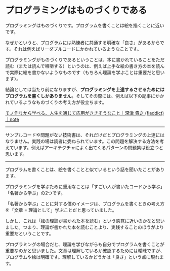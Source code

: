 # プログラミングはものづくりである

プログラミングはものづくりです。プログラムを書くことは絵を描くことに近いです。

なぜかというと、プログラムには熟練者に共通する明確な「良さ」があるからです。それは例えばリーダブルコードにかかれているようなことです。

プログラミングがものづくりであるということは、本に書かれていることをただ読む（または読んで咀嚼する）というのは、例えば上手な絵の書き方の本を読んで実際に絵を書かないようなものです（もちろん理論を学ぶことは重要だと思います）。

結論としては当たり前になりますが、**プログラミングを上達するさせるためにはプログラムを書くしかありません**。そしてその際には、例えば以下の記事にかかれているようなものづくりの考え方が役立ちます。

[モノ作りから学べる、人生を通じて応用がききそうなこと｜深津 貴之 (fladdict)｜note](https://note.com/fladdict/n/ne33a0b184cb2)

---

サンプルコードや問題がない技術書は、それだけだとプログラミングの上達にはなりません。実践の場は読者に委ねられています。この問題を解決する方法を考えています。例えばアーキテクチャによく出てくるパターンの問題集は役立つと思います。

---

プログラムを書くことは、絵を書くことと似ているという話を聞いたことがあります。

プログラミングを学ぶために重用なことは「すごい人が書いたコードから学ぶ」「名著から学ぶ」の2つです。

「名著から学ぶ」ことに対する僕のイメージは、プログラムを書くときの考え方を「文章 = 理論として」学ぶことだと思っていました。

しかし、これは「絵の理論が書かれた本を読む」という感覚に近いのかなと思いました。つまり、理論が書かれた本を読むことより、実践することのほうがより重要だということです。

プログラミングの場合だと、理論を学びながらも自分でプログラムを書くことが重要なのかと思いました。文章は理解しているか確認するためには曖昧ですが、プログラムや絵は明確です。理解しているかどうかは「良さ」という点に現れます。
